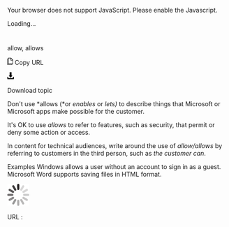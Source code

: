 Your browser does not support JavaScript. Please enable the Javascript.

Loading...

# 

allow, allows

![Copy URL](media/allow-allows/Copy.png)
Copy URL

![Download](media/allow-allows/Download.png)

Download topic

Don't use *allows (*or *enables* or *lets)* to describe things that Microsoft or Microsoft apps make possible for the customer. 

It's OK to use *allows* to refer to features, such as security, that permit or deny some action or access. 

In content for technical audiences, write around the use of *allow/allows* by referring to customers in the third person, such as *the customer can*.

Examples
Windows allows a user without an account to sign in as a guest. 
Microsoft Word supports saving files in HTML format. 

![In progress](media/allow-allows/activity-large.gif)

URL :
